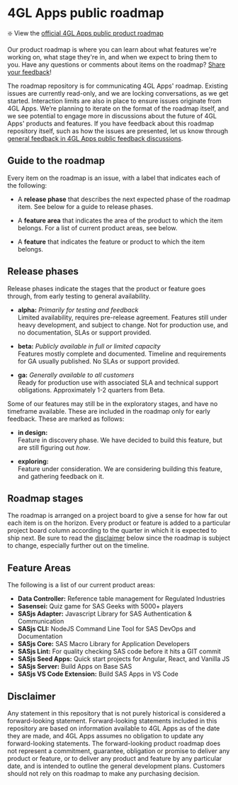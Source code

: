 # 4GL Apps public roadmap

:sparkle: View the [official 4GL Apps public product roadmap](https://github.com/orgs/4gl-apps)

Our product roadmap is where you can learn about what features we're working on, what stage they're in, and when we expect to bring them to you. Have any questions or comments about items on the roadmap? [Share your feedback](https://github.com/4gl-apps/feedback/discussions/1)!

The roadmap repository is for communicating 4GL Apps' roadmap. Existing issues are currently read-only, and we are locking conversations, as we get started. Interaction limits are also in place to ensure issues originate from 4GL Apps. We’re planning to iterate on the format of the roadmap itself, and we see potential to engage more in discussions about the future of 4GL Apps' products and features. If you have feedback about this roadmap repository itself, such as how the issues are presented, let us know through [general feedback in 4GL Apps public feedback discussions](https://github.com/4gl-apps/feedback/discussions/1).

## Guide to the roadmap

Every item on the roadmap is an issue, with a label that indicates each of the following:

- A **release phase** that describes the next expected phase of the roadmap item. See below for a guide to release phases.

- A **feature area** that indicates the area of the product to which the item belongs. For a list of current product areas, see below.

- A **feature** that indicates the feature or product to which the item belongs.


## Release phases

Release phases indicate the stages that the product or feature goes through, from early testing to general availability.

- **alpha:** *Primarily for testing and feedback*\
Limited availability, requires pre-release agreement. Features still under heavy development, and subject to change. Not for production use, and no documentation, SLAs or support provided.

- **beta:** *Publicly available in full or limited capacity*\
Features mostly complete and documented. Timeline and requirements for GA usually published. No SLAs or support provided.

- **ga:** *Generally available to all customers*\
Ready for production use with associated SLA and technical support obligations. Approximately 1-2 quarters from Beta.

Some of our features may still be in the exploratory stages, and have no timeframe available. These are included in the roadmap only for early feedback. These are marked as follows:

- **in design:**\
Feature in discovery phase. We have decided to build this feature, but are still figuring out _how_.

- **exploring:**\
Feature under consideration. We are considering building this feature, and gathering feedback on it.

## Roadmap stages

The roadmap is arranged on a project board to give a sense for how far out each item is on the horizon. Every product or feature is added to a particular project board column according to the quarter in which it is expected to ship next. Be sure to read the [disclaimer](#disclaimer) below since the roadmap is subject to change, especially further out on the timeline.

## Feature Areas

The following is a list of our current product areas:

- **Data Controller:** Reference table management for Regulated Industries
- **Sasensei:** Quiz game for SAS Geeks with 5000+ players
- **SASjs Adapter:** Javascript Library for SAS Authentication & Communication
- **SASjs CLI:** NodeJS Command Line Tool for SAS DevOps and Documentation
- **SASjs Core:** SAS Macro Library for Application Developers
- **SASjs Lint:** For quality checking SAS code before it hits a GIT commit
- **SASjs Seed Apps:** Quick start projects for Angular, React, and Vanilla JS
- **SASjs Server:** Build Apps on Base SAS
- **SASjs VS Code Extension:** Build SAS Apps in VS Code

## Disclaimer

Any statement in this repository that is not purely historical is considered a forward-looking statement. Forward-looking statements included in this repository are based on information available to 4GL Apps as of the date they are made, and 4GL Apps assumes no obligation to update any forward-looking statements. The forward-looking product roadmap does not represent a commitment, guarantee, obligation or promise to deliver any product or feature, or to deliver any product and feature by any particular date, and is intended to outline the general development plans. Customers should not rely on this roadmap to make any purchasing decision.
